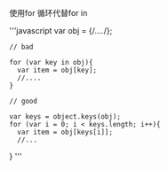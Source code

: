 使用for 循环代替for in

  '''javascript
    var obj = {/*....*/};

    // bad

    for (var key in obj){
      var item = obj[key];
      //....
    }

    // good

    var keys = object.keys(obj);
    for (var i = 0; i < keys.length; i++){
      var item = obj[keys[i]];
      //...
   }
  '''

